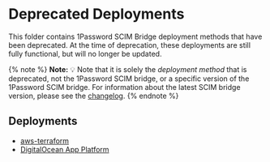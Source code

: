 # Deprecated Deployments

This folder contains 1Password SCIM Bridge deployment methods that have been deprecated. At the time of deprecation, these deployments are still fully functional, but will no longer be updated. 

{% note %}
**Note:** 💡 Note that it is solely the _deployment method_ that is deprecated, not the 1Password SCIM bridge, or a specific version of the 1Password SCIM bridge. For information about the latest SCIM bridge version, please see the [changelog](https://app-updates.agilebits.com/product_history/SCIM).
{% endnote %}

## Deployments
 - [aws-terraform](./aws-terraform) 
 - [DigitalOcean App Platform](./digitalocean-app-platform/)
